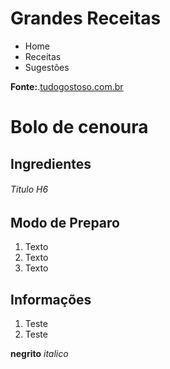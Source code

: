 # Grandes Receitas

* Home
* Receitas
* Sugestões


**Fonte:**.[tudogostoso.com.br](http://www.tudogostoso.com.br/)

# Bolo de cenoura

## Ingredientes

###### Titulo H6


## Modo de Preparo

1. Texto
2. Texto
3. Texto

## Informações

1) Teste
2) Teste

**negrito** *italico*
